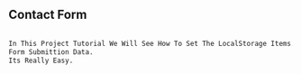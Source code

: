 ## Contact Form

```bash

In This Project Tutorial We Will See How To Set The LocalStorage Items.
Form Submittion Data.
Its Really Easy.

```